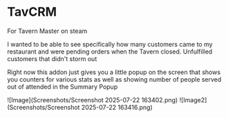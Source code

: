 # TavCRM

For Tavern Master on steam

I wanted to be able to see specifically how many customers came to my restaurant and were pending orders when the Tavern closed. Unfulfilled customers that didn't storm out

Right now this addon just gives you a little popup on the screen that shows you counters for various stats as well as showing number of people served out of attended in the Summary Popup

![Image](Screenshots/Screenshot 2025-07-22 163402.png)
![Image2](Screenshots/Screenshot 2025-07-22 163416.png)
